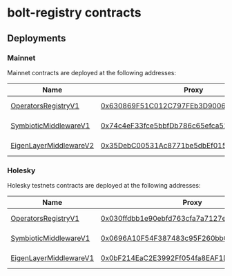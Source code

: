 # bolt-registry contracts

## Deployments

### Mainnet

Mainnet contracts are deployed at the following addresses:

| Name                                                                 | Proxy                                                                                                                      | Implementation                                                                                | Notes      |
| -------------------------------------------------------------------- | -------------------------------------------------------------------------------------------------------------------------- | --------------------------------------------------------------------------------------------- | ---------- |
| [OperatorsRegistryV1](./src/contracts/OperatorsRegistryV1.sol)       | [0x630869F51C012C797FEb3D9006F4280587C78b3f](https://etherscan.io/address/0x630869F51C012C797FEb3D9006F4280587C78b3f#code) | [0x0f2a...2d63](https://etherscan.io/address/0x0f2a3b9caea77ea58bfb42ea81c4292157122d63#code) | UUPS Proxy |
| [SymbioticMiddlewareV1](./src/contracts/SymbioticMiddlewareV1.sol)   | [0x74c4eF33fce5bbfDb786c65efca513C68C7d19C3](https://etherscan.io/address/0x74c4eF33fce5bbfDb786c65efca513C68C7d19C3#code) | [0x0aC0...5Bbe](https://etherscan.io/address/0x0aC0488aF24E9064F703a2263762Db26EdFc5Bbe#code) | UUPS Proxy |
| [EigenLayerMiddlewareV2](./src/contracts/EigenLayerMiddlewareV2.sol) | [0x35DebC00531Ac8771be5dbEf015feFD084efA958](https://etherscan.io/address/0x35DebC00531Ac8771be5dbEf015feFD084efA958#code) | [0x0843...45f0](https://etherscan.io/address/0x08433Fe6831F05bbeb42DefE27E353474F7845f0#code) | UUPS Proxy |

### Holesky

Holesky testnets contracts are deployed at the following addresses:

| Name                                                                 | Proxy                                                                                                                              | Implementation                                                                                        | Notes      |
| -------------------------------------------------------------------- | ---------------------------------------------------------------------------------------------------------------------------------- | ----------------------------------------------------------------------------------------------------- | ---------- |
| [OperatorsRegistryV1](./src/contracts/OperatorsRegistryV1.sol)       | [0x030ffdbb1e90ebfd763cfa7a7127ee055039e6ec](https://holesky.etherscan.io/address/0x030ffdbb1e90ebfd763cfa7a7127ee055039e6ec#code) | [0x8731...37f4](https://holesky.etherscan.io/address/0x8731e30074E2C665536A0aa6FCce4Ff8434D37f4#code) | UUPS Proxy |
| [SymbioticMiddlewareV1](./src/contracts/SymbioticMiddlewareV1.sol)   | [0x0696A10F54F387483c95F260bb09eEAcF041E9Ba](https://holesky.etherscan.io/address/0x0696A10F54F387483c95F260bb09eEAcF041E9Ba#code) | [0xE745...Cf26](https://holesky.etherscan.io/address/0xE74507aED3e67bb8acFc2aFcC4d1847685d9Cf26#code) | UUPS Proxy |
| [EigenLayerMiddlewareV1](./src/contracts/EigenLayerMiddlewareV1.sol) | [0x0bF214EaC2E3992Ff054fa8EAF1D13E84d45A885](https://holesky.etherscan.io/address/0x0bF214EaC2E3992Ff054fa8EAF1D13E84d45A885#code) | [0x7a71...eEC6](https://holesky.etherscan.io/address/0x7a71a782D1030d7a595d6E711a81139C2F8AeEC6#code) | UUPS Proxy |
